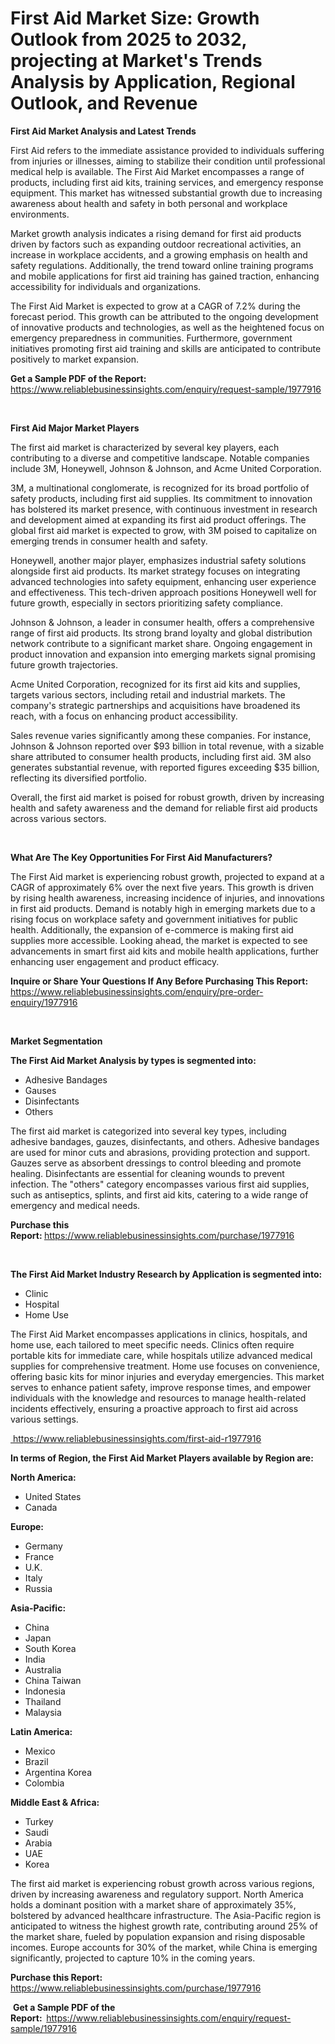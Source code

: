 <p><h1>First Aid Market Size: Growth Outlook from 2025 to 2032, projecting at Market's Trends Analysis by Application, Regional Outlook, and Revenue</h1></p><p><strong>First Aid Market Analysis and Latest Trends</strong></p>
<p><p>First Aid refers to the immediate assistance provided to individuals suffering from injuries or illnesses, aiming to stabilize their condition until professional medical help is available. The First Aid Market encompasses a range of products, including first aid kits, training services, and emergency response equipment. This market has witnessed substantial growth due to increasing awareness about health and safety in both personal and workplace environments.</p><p>Market growth analysis indicates a rising demand for first aid products driven by factors such as expanding outdoor recreational activities, an increase in workplace accidents, and a growing emphasis on health and safety regulations. Additionally, the trend toward online training programs and mobile applications for first aid training has gained traction, enhancing accessibility for individuals and organizations.</p><p>The First Aid Market is expected to grow at a CAGR of 7.2% during the forecast period. This growth can be attributed to the ongoing development of innovative products and technologies, as well as the heightened focus on emergency preparedness in communities. Furthermore, government initiatives promoting first aid training and skills are anticipated to contribute positively to market expansion.</p></p>
<p><strong>Get a Sample PDF of the Report:&nbsp;</strong> <a href="https://www.reliablebusinessinsights.com/enquiry/request-sample/1977916?utm_campaign=2268&utm_medium=2&utm_source=Github&utm_content=ia&utm_term=13042025&utm_id=first-aid">https://www.reliablebusinessinsights.com/enquiry/request-sample/1977916</a></p>
<p>&nbsp;</p>
<p><strong>First Aid Major Market Players</strong></p>
<p><p>The first aid market is characterized by several key players, each contributing to a diverse and competitive landscape. Notable companies include 3M, Honeywell, Johnson & Johnson, and Acme United Corporation.</p><p>3M, a multinational conglomerate, is recognized for its broad portfolio of safety products, including first aid supplies. Its commitment to innovation has bolstered its market presence, with continuous investment in research and development aimed at expanding its first aid product offerings. The global first aid market is expected to grow, with 3M poised to capitalize on emerging trends in consumer health and safety.</p><p>Honeywell, another major player, emphasizes industrial safety solutions alongside first aid products. Its market strategy focuses on integrating advanced technologies into safety equipment, enhancing user experience and effectiveness. This tech-driven approach positions Honeywell well for future growth, especially in sectors prioritizing safety compliance.</p><p>Johnson & Johnson, a leader in consumer health, offers a comprehensive range of first aid products. Its strong brand loyalty and global distribution network contribute to a significant market share. Ongoing engagement in product innovation and expansion into emerging markets signal promising future growth trajectories.</p><p>Acme United Corporation, recognized for its first aid kits and supplies, targets various sectors, including retail and industrial markets. The company's strategic partnerships and acquisitions have broadened its reach, with a focus on enhancing product accessibility.</p><p>Sales revenue varies significantly among these companies. For instance, Johnson & Johnson reported over $93 billion in total revenue, with a sizable share attributed to consumer health products, including first aid. 3M also generates substantial revenue, with reported figures exceeding $35 billion, reflecting its diversified portfolio.</p><p>Overall, the first aid market is poised for robust growth, driven by increasing health and safety awareness and the demand for reliable first aid products across various sectors.</p></p>
<p>&nbsp;</p>
<p><strong>What Are The Key Opportunities For First Aid Manufacturers?</strong></p>
<p><p>The First Aid market is experiencing robust growth, projected to expand at a CAGR of approximately 6% over the next five years. This growth is driven by rising health awareness, increasing incidence of injuries, and innovations in first aid products. Demand is notably high in emerging markets due to a rising focus on workplace safety and government initiatives for public health. Additionally, the expansion of e-commerce is making first aid supplies more accessible. Looking ahead, the market is expected to see advancements in smart first aid kits and mobile health applications, further enhancing user engagement and product efficacy.</p></p>
<p><strong>Inquire or Share Your Questions If Any Before Purchasing This Report:</strong> <a href="https://www.reliablebusinessinsights.com/enquiry/pre-order-enquiry/1977916?utm_campaign=2268&utm_medium=2&utm_source=Github&utm_content=ia&utm_term=13042025&utm_id=first-aid">https://www.reliablebusinessinsights.com/enquiry/pre-order-enquiry/1977916</a></p>
<p>&nbsp;</p>
<p><strong>Market Segmentation</strong></p>
<p><strong>The First Aid Market Analysis by types is segmented into:</strong></p>
<p><ul><li>Adhesive Bandages</li><li>Gauses</li><li>Disinfectants</li><li>Others</li></ul></p>
<p><p>The first aid market is categorized into several key types, including adhesive bandages, gauzes, disinfectants, and others. Adhesive bandages are used for minor cuts and abrasions, providing protection and support. Gauzes serve as absorbent dressings to control bleeding and promote healing. Disinfectants are essential for cleaning wounds to prevent infection. The "others" category encompasses various first aid supplies, such as antiseptics, splints, and first aid kits, catering to a wide range of emergency and medical needs.</p></p>
<p><strong>Purchase this Report:&nbsp;</strong><a href="https://www.reliablebusinessinsights.com/purchase/1977916?utm_campaign=2268&utm_medium=2&utm_source=Github&utm_content=ia&utm_term=13042025&utm_id=first-aid">https://www.reliablebusinessinsights.com/purchase/1977916</a></p>
<p>&nbsp;</p>
<p><strong>The First Aid Market Industry Research by Application is segmented into:</strong></p>
<p><ul><li>Clinic</li><li>Hospital</li><li>Home Use</li></ul></p>
<p><p>The First Aid Market encompasses applications in clinics, hospitals, and home use, each tailored to meet specific needs. Clinics often require portable kits for immediate care, while hospitals utilize advanced medical supplies for comprehensive treatment. Home use focuses on convenience, offering basic kits for minor injuries and everyday emergencies. This market serves to enhance patient safety, improve response times, and empower individuals with the knowledge and resources to manage health-related incidents effectively, ensuring a proactive approach to first aid across various settings.</p></p>
<p><a href="https://www.reliablebusinessinsights.com/first-aid-r1977916?utm_campaign=2268&utm_medium=2&utm_source=Github&utm_content=ia&utm_term=13042025&utm_id=first-aid">&nbsp;https://www.reliablebusinessinsights.com/first-aid-r1977916</a></p>
<p><strong>In terms of Region, the First Aid Market Players available by Region are:</strong></p>
<p>
    <p> <strong> North America: </strong>
        <ul>
            <li>United States</li>
            <li>Canada</li>
        </ul>
        </p> 
    <p> <strong> Europe: </strong>
        <ul>
            <li>Germany</li>
            <li>France</li>
            <li>U.K.</li>
            <li>Italy</li>
            <li>Russia</li>
        </ul>
        </p> 
    <p> <strong> Asia-Pacific: </strong>
        <ul>
            <li>China</li>
            <li>Japan</li>
            <li>South Korea</li>
            <li>India</li>
            <li>Australia</li>
            <li>China Taiwan</li>
            <li>Indonesia</li>
            <li>Thailand</li>
            <li>Malaysia</li>
        </ul>
        </p> 
    <p> <strong> Latin America: </strong>
        <ul>
            <li>Mexico</li>
            <li>Brazil</li>
            <li>Argentina Korea</li>
            <li>Colombia</li>
        </ul>
        </p> 
    <p> <strong> Middle East & Africa: </strong>
        <ul>
            <li>Turkey</li>
            <li>Saudi</li>
            <li>Arabia</li>
            <li>UAE</li>
            <li>Korea</li>
        </ul>
    </p>
    </p>
<p><p>The first aid market is experiencing robust growth across various regions, driven by increasing awareness and regulatory support. North America holds a dominant position with a market share of approximately 35%, bolstered by advanced healthcare infrastructure. The Asia-Pacific region is anticipated to witness the highest growth rate, contributing around 25% of the market share, fueled by population expansion and rising disposable incomes. Europe accounts for 30% of the market, while China is emerging significantly, projected to capture 10% in the coming years.</p></p>
<p><strong>Purchase this Report: </strong><a href="https://www.reliablebusinessinsights.com/purchase/1977916?utm_campaign=2268&utm_medium=2&utm_source=Github&utm_content=ia&utm_term=13042025&utm_id=first-aid">https://www.reliablebusinessinsights.com/purchase/1977916</a></p>
<p>&nbsp;<strong>Get a Sample PDF of the Report:&nbsp;&nbsp;</strong><a href="https://www.reliablebusinessinsights.com/enquiry/request-sample/1977916?utm_campaign=2268&utm_medium=2&utm_source=Github&utm_content=ia&utm_term=13042025&utm_id=first-aid">https://www.reliablebusinessinsights.com/enquiry/request-sample/1977916</a></p>
<p><strong></strong></p>
<p><p></p><p></p><p></p></p>